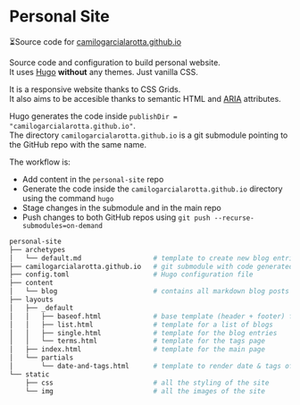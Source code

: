 # Personal Site
:hourglass_flowing_sand:Source code for [camilogarcialarotta.github.io](https://camilogarcialarotta.github.io/)

Source code and configuration to build personal website.  
It uses [Hugo](https://gohugo.io/) **without** any themes. Just vanilla CSS.  

It is a responsive website thanks to CSS Grids.  
It also aims to be accesible thanks to semantic HTML and [ARIA](https://developer.mozilla.org/en-US/docs/Web/Accessibility/ARIA) attributes.  

Hugo generates the code inside `publishDir = "camilogarcialarotta.github.io"`.  
The directory `camilogarcialarotta.github.io` is a git submodule pointing to the GitHub repo with the same name.  

The workflow is:
- Add content in the `personal-site` repo
- Generate the code inside the `camilogarcialarotta.github.io` directory using the command `hugo`
- Stage changes in the submodule and in the main repo 
- Push changes to both GitHub repos using `git push --recurse-submodules=on-demand`

```bash
personal-site
├── archetypes
│   └── default.md                  # template to create new blog entries
├── camilogarcialarotta.github.io   # git submodule with code generated by Hugo
├── config.toml                     # Hugo configuration file
├── content
│   └── blog                        # contains all markdown blog posts
├── layouts
│   ├── _default
│   │   ├── baseof.html             # base template (header + footer) for all pages
│   │   ├── list.html               # template for a list of blogs
│   │   ├── single.html             # template for the blog entries
│   │   └── terms.html              # template for the tags page
│   ├── index.html                  # template for the main page
│   └── partials
│       └── date-and-tags.html      # template to render date & tags of blog posts
└── static
    ├── css                         # all the styling of the site
    └── img                         # all the images of the site
```
